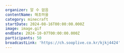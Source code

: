 ```yaml
---
organizer: 알 수 없음
contentName: 해초마을
category: minecraft
startDate: 2024-08-16T00:00:00.000Z
image: image.gif
endDate: 2024-10-07T00:00:00.000Z
participants: 50
broadcastLink: 'https://ch.sooplive.co.kr/kjkj4424'
---
```


